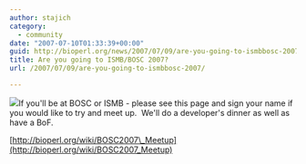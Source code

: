 ```yaml
---
author: stajich
category:
  - community
date: "2007-07-10T01:33:39+00:00"
guid: http://bioperl.org/news/2007/07/09/are-you-going-to-ismbbosc-2007/
title: Are you going to ISMB/BOSC 2007?
url: /2007/07/09/are-you-going-to-ismbbosc-2007/

---
```

![](/wiki/Pear.png)If you'll be at BOSC or ISMB - please see this page and sign your name if you would like to try and meet up.  We'll do a developer's dinner as well as have a BoF.

[http://bioperl.org/wiki/BOSC2007\_Meetup](http://bioperl.org/wiki/BOSC2007_Meetup)
